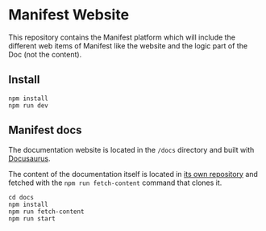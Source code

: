 # Manifest Website

This repository contains the Manifest platform which will include the different web items of Manifest like the website and the logic part of the Doc (not the content).

## Install

```
npm install
npm run dev
```

## Manifest docs

The documentation website is located in the `/docs` directory and built with [Docusaurus](https://docusaurus.io/).

The content of the documentation itself is located in [its own repository](https://github.com/mnfst/docs) and fetched with the `npm run fetch-content` command that clones it.

```
cd docs
npm install
npm run fetch-content
npm run start
```
